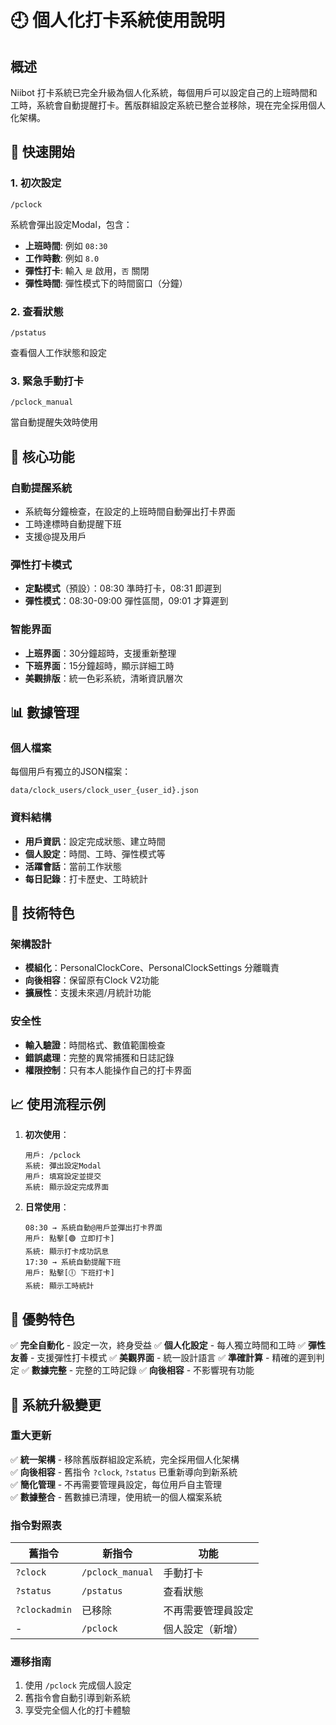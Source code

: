 # 🕘 個人化打卡系統使用說明

## 概述
Niibot 打卡系統已完全升級為個人化系統，每個用戶可以設定自己的上班時間和工時，系統會自動提醒打卡。舊版群組設定系統已整合並移除，現在完全採用個人化架構。

## 🚀 快速開始

### 1. 初次設定
```
/pclock
```
系統會彈出設定Modal，包含：
- **上班時間**: 例如 `08:30`
- **工作時數**: 例如 `8.0`
- **彈性打卡**: 輸入 `是` 啟用，`否` 關閉
- **彈性時間**: 彈性模式下的時間窗口（分鐘）

### 2. 查看狀態
```
/pstatus
```
查看個人工作狀態和設定

### 3. 緊急手動打卡
```
/pclock_manual
```
當自動提醒失效時使用

## 🎯 核心功能

### 自動提醒系統
- 系統每分鐘檢查，在設定的上班時間自動彈出打卡界面
- 工時達標時自動提醒下班
- 支援@提及用戶

### 彈性打卡模式
- **定點模式**（預設）：08:30 準時打卡，08:31 即遲到
- **彈性模式**：08:30-09:00 彈性區間，09:01 才算遲到

### 智能界面
- **上班界面**：30分鐘超時，支援重新整理
- **下班界面**：15分鐘超時，顯示詳細工時
- **美觀排版**：統一色彩系統，清晰資訊層次

## 📊 數據管理

### 個人檔案
每個用戶有獨立的JSON檔案：
```
data/clock_users/clock_user_{user_id}.json
```

### 資料結構
- **用戶資訊**：設定完成狀態、建立時間
- **個人設定**：時間、工時、彈性模式等
- **活躍會話**：當前工作狀態
- **每日記錄**：打卡歷史、工時統計

## 🔧 技術特色

### 架構設計
- **模組化**：PersonalClockCore、PersonalClockSettings 分離職責
- **向後相容**：保留原有Clock V2功能
- **擴展性**：支援未來週/月統計功能

### 安全性
- **輸入驗證**：時間格式、數值範圍檢查
- **錯誤處理**：完整的異常捕獲和日誌記錄
- **權限控制**：只有本人能操作自己的打卡界面

## 📈 使用流程示例

1. **初次使用**：
   ```
   用戶: /pclock
   系統: 彈出設定Modal
   用戶: 填寫設定並提交
   系統: 顯示設定完成界面
   ```

2. **日常使用**：
   ```
   08:30 → 系統自動@用戶並彈出打卡界面
   用戶: 點擊[🟢 立即打卡]
   系統: 顯示打卡成功訊息
   17:30 → 系統自動提醒下班
   用戶: 點擊[🕕 下班打卡]
   系統: 顯示工時統計
   ```

## 🎪 優勢特色

✅ **完全自動化** - 設定一次，終身受益
✅ **個人化設定** - 每人獨立時間和工時
✅ **彈性友善** - 支援彈性打卡模式
✅ **美觀界面** - 統一設計語言
✅ **準確計算** - 精確的遲到判定
✅ **數據完整** - 完整的工時記錄
✅ **向後相容** - 不影響現有功能

## 🔄 系統升級變更

### 重大更新
✅ **統一架構** - 移除舊版群組設定系統，完全採用個人化架構  
✅ **向後相容** - 舊指令 `?clock`, `?status` 已重新導向到新系統  
✅ **簡化管理** - 不再需要管理員設定，每位用戶自主管理  
✅ **數據整合** - 舊數據已清理，使用統一的個人檔案系統  

### 指令對照表
| 舊指令 | 新指令 | 功能 |
|--------|--------|------|
| `?clock` | `/pclock_manual` | 手動打卡 |
| `?status` | `/pstatus` | 查看狀態 |
| `?clockadmin` | 已移除 | 不再需要管理員設定 |
| - | `/pclock` | 個人設定（新增） |

### 遷移指南
1. 使用 `/pclock` 完成個人設定
2. 舊指令會自動引導到新系統
3. 享受完全個人化的打卡體驗